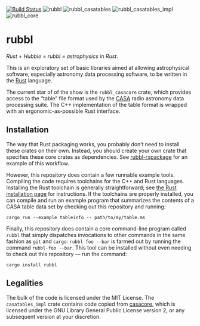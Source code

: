 [![Build Status](https://dev.azure.com/peter-bulk/Misc/_apis/build/status/pkgw.rubbl?branchName=master)](https://dev.azure.com/peter-bulk/Misc/_build/latest?definitionId=9&branchName=master)
![rubbl](https://img.shields.io/crates/v/rubbl?label=rubbl)
![rubbl_casatables](https://img.shields.io/crates/v/rubbl_casatables?label=rubbl_casatables)
![rubbl_casatables_impl](https://img.shields.io/crates/v/rubbl_casatables_impl?label=rubbl_casatables_impl)
![rubbl_core](https://img.shields.io/crates/v/rubbl_core?label=rubbl_core)

<!--
![rubbl_fits](https://img.shields.io/crates/v/rubbl_fits?label=rubbl_fits)
![rubbl_miriad](https://img.shields.io/crates/v/rubbl_miriad?label=rubbl_miriad)
![rubbl_visdata](https://img.shields.io/crates/v/rubbl_visdata?label=rubbl_visdata)
-->

# rubbl

*Rust + Hubble = rubbl = astrophysics in Rust*.

This is an exploratory set of basic libraries aimed at allowing astrophysical
software, especially astronomy data processing software, to be written in the
[Rust] language.

[Rust]: https://www.rust-lang.org/

The current star of of the show is the `rubbl_casacore` crate, which provides
access to the “table” file format used by the [CASA] radio astronomy data
processing suite. The C++ implementation of the table format is wrapped with
an ergonomic-as-possible Rust interface.

[CASA]: https://casa.nrao.edu/

## Installation

The way that Rust packaging works, you probably don’t need to install these
crates on their own. Instead, you should create your own crate that specifies
these core crates as dependencies. See [rubbl-rxpackage] for an example of
this workflow.

[rubbl-rxpackage]: https://github.com/pkgw/rubbl-rxpackage

However, this repository does contain a few runnable example tools. Compiling
the code requires toolchains for the C++ and Rust languages. Installing the
Rust toolchain is generally straightforward; see [the Rust installation page]
for instructions. If the toolchains are properly installed, you can compile
and run an example program that summarizes the contents of a CASA table data
set by checking out this repository and running:

[the Rust installation page]: https://www.rust-lang.org/tools/install

```
cargo run --example tableinfo -- path/to/my/table.ms
```

Finally, this repository does contain a core command-line program called
`rubbl` that simply dispatches invocations to other commands in the same
fashion as `git` and `cargo`: `rubbl foo --bar` is farmed out by running the
command `rubbl-foo --bar`. This tool can be installed without even needing to
check out this repository — run the command:

```
cargo install rubbl
```

## Legalities

The bulk of the code is licensed under the MIT License. The `casatables_impl`
crate contains code copied from
[casacore](https://github.com/casacore/casacore), which is licensed under the
GNU Library General Public License version 2, or any subsequent version at your
discretion.
